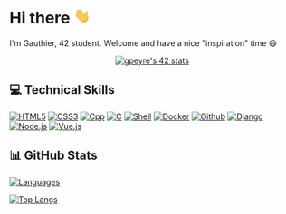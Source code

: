 # Hi there <img src="https://github.com/Gauthiergit/Gauthiergit/blob/main/assets/Hi.gif" width="29px">
I'm Gauthier, 42 student. Welcome and have a nice "inspiration" time 😄
<div style="margin: 0 auto; width: 50%;" align = center>
  <a href="https://github.com/Coday-meric/badge42"><img src="https://badge42.coday.fr/api/v2/clvc5rxvg1957601p48qay65ml/stats?cursusId=21&coalitionId=317" alt="gpeyre's 42 stats" /></a>
</div>

## 💻 Technical Skills
[![HTML5](https://img.shields.io/badge/html5-%23E34F26.svg?style=for-the-badge&logo=html5&logoColor=white)](https://github.com/Gauthiergit)
[![CSS3](https://img.shields.io/badge/css3-%231572B6.svg?style=for-the-badge&logo=css3&logoColor=white)](https://github.com/Gauthiergit)
[![Cpp](https://img.shields.io/badge/c++-%2300599C.svg?style=for-the-badge&logo=c%2B%2B&logoColor=white)](https://github.com/Gauthiergit)
[![C](https://img.shields.io/badge/c-%2300599C.svg?style=for-the-badge&logo=c&logoColor=white&color=blue)](https://github.com/Gauthiergit)
[![Shell](https://img.shields.io/badge/shell_script-%23121011.svg?style=for-the-badge&logo=gnu-bash&logoColor=white)](https://github.com/Gauthiergit)
[![Docker](https://img.shields.io/badge/docker-%230db7ed.svg?style=for-the-badge&logo=docker&logoColor=white)](https://github.com/Gauthiergit)
[![Github](https://img.shields.io/badge/github-%23121011.svg?style=for-the-badge&logo=github&logoColor=white&color=black)](https://github.com/vfuster66)
[![Django](https://img.shields.io/badge/django-%23092E20.svg?style=for-the-badge&logo=django&logoColor=white)](https://github.com/Gauthiergit)
[![Node.js](https://img.shields.io/badge/Node.js-6DA55F?style=for-the-badge&logo=node.js&logoColor=white)](https://github.com/Gauthiergit)
[![Vue.js](https://img.shields.io/badge/Vue.js-35495E?style=for-the-badge&logo=vue.js&logoColor=4FC08D)](https://github.com/Gauthiergit)


## 📊 GitHub Stats
[![Languages](https://github-readme-stats.vercel.app/api?username=Gauthiergit&theme=vue-dark&hide_border=true)](https://github.com/Gauthiergit)

[![Top Langs](https://github-readme-stats.vercel.app/api/top-langs/?username=Gauthiergit&layout=compact&theme=vue-dark&hide_border=true)](https://github.com/Gauthiergit)

